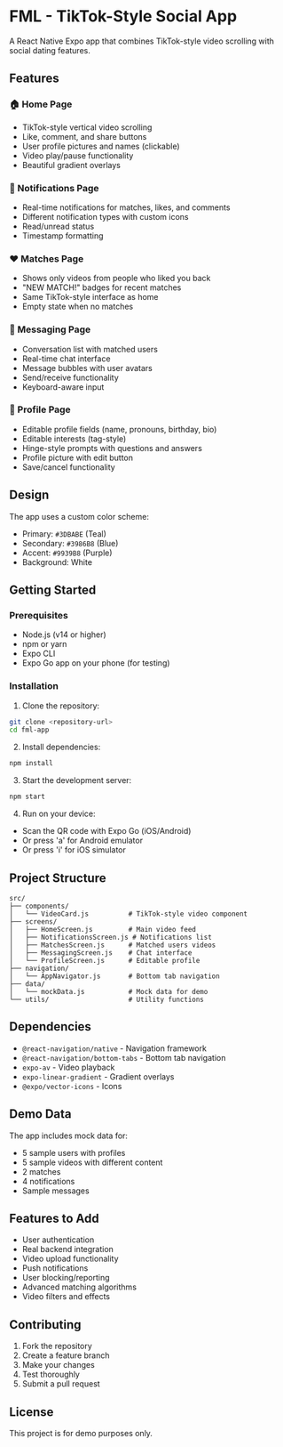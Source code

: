 # FML - TikTok-Style Social App

A React Native Expo app that combines TikTok-style video scrolling with social dating features.

## Features

### 🏠 Home Page
- TikTok-style vertical video scrolling
- Like, comment, and share buttons
- User profile pictures and names (clickable)
- Video play/pause functionality
- Beautiful gradient overlays

### 🔔 Notifications Page
- Real-time notifications for matches, likes, and comments
- Different notification types with custom icons
- Read/unread status
- Timestamp formatting

### ❤️ Matches Page
- Shows only videos from people who liked you back
- "NEW MATCH!" badges for recent matches
- Same TikTok-style interface as home
- Empty state when no matches

### 💬 Messaging Page
- Conversation list with matched users
- Real-time chat interface
- Message bubbles with user avatars
- Send/receive functionality
- Keyboard-aware input

### 👤 Profile Page
- Editable profile fields (name, pronouns, birthday, bio)
- Editable interests (tag-style)
- Hinge-style prompts with questions and answers
- Profile picture with edit button
- Save/cancel functionality

## Design

The app uses a custom color scheme:
- Primary: `#3DBABE` (Teal)
- Secondary: `#3986B8` (Blue)
- Accent: `#9939B8` (Purple)
- Background: White

## Getting Started

### Prerequisites
- Node.js (v14 or higher)
- npm or yarn
- Expo CLI
- Expo Go app on your phone (for testing)

### Installation

1. Clone the repository:
```bash
git clone <repository-url>
cd fml-app
```

2. Install dependencies:
```bash
npm install
```

3. Start the development server:
```bash
npm start
```

4. Run on your device:
- Scan the QR code with Expo Go (iOS/Android)
- Or press 'a' for Android emulator
- Or press 'i' for iOS simulator

## Project Structure

```
src/
├── components/
│   └── VideoCard.js          # TikTok-style video component
├── screens/
│   ├── HomeScreen.js         # Main video feed
│   ├── NotificationsScreen.js # Notifications list
│   ├── MatchesScreen.js      # Matched users videos
│   ├── MessagingScreen.js    # Chat interface
│   └── ProfileScreen.js      # Editable profile
├── navigation/
│   └── AppNavigator.js       # Bottom tab navigation
├── data/
│   └── mockData.js           # Mock data for demo
└── utils/                    # Utility functions
```

## Dependencies

- `@react-navigation/native` - Navigation framework
- `@react-navigation/bottom-tabs` - Bottom tab navigation
- `expo-av` - Video playback
- `expo-linear-gradient` - Gradient overlays
- `@expo/vector-icons` - Icons

## Demo Data

The app includes mock data for:
- 5 sample users with profiles
- 5 sample videos with different content
- 2 matches
- 4 notifications
- Sample messages

## Features to Add

- User authentication
- Real backend integration
- Video upload functionality
- Push notifications
- User blocking/reporting
- Advanced matching algorithms
- Video filters and effects

## Contributing

1. Fork the repository
2. Create a feature branch
3. Make your changes
4. Test thoroughly
5. Submit a pull request

## License

This project is for demo purposes only. 